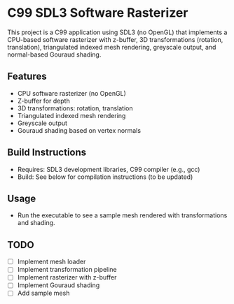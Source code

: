 # C99 SDL3 Software Rasterizer

This project is a C99 application using SDL3 (no OpenGL) that implements a CPU-based software rasterizer with z-buffer, 3D transformations (rotation, translation), triangulated indexed mesh rendering, greyscale output, and normal-based Gouraud shading.

## Features

- CPU software rasterizer (no OpenGL)
- Z-buffer for depth
- 3D transformations: rotation, translation
- Triangulated indexed mesh rendering
- Greyscale output
- Gouraud shading based on vertex normals

## Build Instructions

- Requires: SDL3 development libraries, C99 compiler (e.g., gcc)
- Build: See below for compilation instructions (to be updated)

## Usage

- Run the executable to see a sample mesh rendered with transformations and shading.

## TODO

- [ ] Implement mesh loader
- [ ] Implement transformation pipeline
- [ ] Implement rasterizer with z-buffer
- [ ] Implement Gouraud shading
- [ ] Add sample mesh
